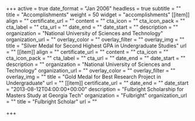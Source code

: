 +++
active = true
date_format = "Jan 2006"
headless = true
subtitle = ""
title = "Accomplish&shy;ments"
weight = 50
widget = "accomplishments"
[[item]]
align = ""
certificate_url = ""
content = ""
cta_icon = ""
cta_icon_pack = ""
cta_label = ""
cta_url = ""
date_end = ""
date_start = ""
description = ""
organization = "National University of Sciences and Technology"
organization_url = ""
overlay_color = ""
overlay_filter = ""
overlay_img = ""
title = "Silver Medal for Second Highest GPA in Undergraduate Studies"
url = ""
[[item]]
align = ""
certificate_url = ""
content = ""
cta_icon = ""
cta_icon_pack = ""
cta_label = ""
cta_url = ""
date_end = ""
date_start = ""
description = ""
organization = "National University of Sciences and Technology"
organization_url = ""
overlay_color = ""
overlay_filter = ""
overlay_img = ""
title = "Gold Medal for Best Research Project in Undergraduate"
url = ""
[[item]]
certificate_url = ""
date_end = ""
date_start = "2013-08-12T04:00:00+00:00"
description = "Fulbright Scholarship for Masters Study at Georgia Tech"
organization = "Fulbright"
organization_url = ""
title = "Fulbright Scholar"
url = ""

+++
